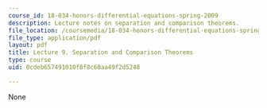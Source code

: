 ```yaml
---
course_id: 18-034-honors-differential-equations-spring-2009
description: Lecture notes on separation and comparison theorems.
file_location: /coursemedia/18-034-honors-differential-equations-spring-2009/0cdeb657491010f0f8c60aa49f2d5248_MIT18_034s09_lec09.pdf
file_type: application/pdf
layout: pdf
title: Lecture 9. Separation and Comparison Theorems
type: course
uid: 0cdeb657491010f0f8c60aa49f2d5248

---
```

None
